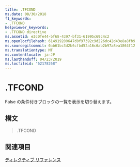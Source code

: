 ```yaml
---
title: .TFCOND
ms.date: 08/30/2018
f1_keywords:
- .TFCOND
helpviewer_keywords:
- .TFCOND directive
ms.assetid: e3c0fe44-bf68-4397-bf31-61995c69c4c2
ms.openlocfilehash: 614919200647d0f97392c9d226dc42d43e8a8fb9
ms.sourcegitcommit: 0ab61bc3d2b6cfbd52a16c6ab2b97a8ea1864f12
ms.translationtype: MT
ms.contentlocale: ja-JP
ms.lasthandoff: 04/23/2019
ms.locfileid: "62178268"
---
```

# <a name="tfcond"></a>.TFCOND

False の条件付きブロックの一覧を表示を切り替えます。

## <a name="syntax"></a>構文

> .TFCOND

## <a name="see-also"></a>関連項目

[ディレクティブ リファレンス](../../assembler/masm/directives-reference.md)<br/>